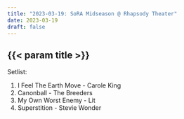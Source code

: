 ```yaml
---
title: "2023-03-19: SoRA Midseason @ Rhapsody Theater"
date: 2023-03-19
draft: false
---
```


## {{< param title >}}

Setlist:
1. I Feel The Earth Move - Carole King
2. Canonball - The Breeders
3. My Own Worst Enemy - Lit
4. Superstition - Stevie Wonder
